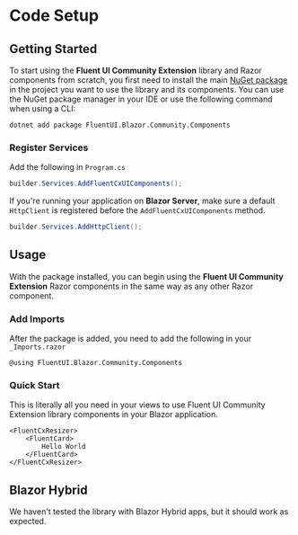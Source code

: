 # Code Setup

## Getting Started

To start using the **Fluent UI Community Extension** library and Razor components from scratch, you first need to install the main [NuGet package](https://www.nuget.org/packages/FluentUI.Blazor.Community.Components/) in the project you want to use the library and its components.
You can use the NuGet package manager in your IDE or use the following command when using a CLI:

```shell
dotnet add package FluentUI.Blazor.Community.Components
```

### Register Services
Add the following in `Program.cs`

```csharp
builder.Services.AddFluentCxUIComponents();
```

If you're running your application on **Blazor Server**, make sure a default `HttpClient` is registered before the `AddFluentCxUIComponents` method.

```csharp
builder.Services.AddHttpClient();
```

## Usage
With the package installed, you can begin using the **Fluent UI Community Extension** Razor components in the same way as any other Razor component. 

### Add Imports

After the package is added, you need to add the following in your  `_Imports.razor`

```razor
@using FluentUI.Blazor.Community.Components
```

### Quick Start
This is literally all you need in your views to use Fluent UI Community Extension library components in your Blazor application.

```razor
<FluentCxResizer>
    <FluentCard>
        Hello World
    </FluentCard>
</FluentCxResizer>
```

## Blazor Hybrid
We haven't tested the library with Blazor Hybrid apps, but it should work as expected.
